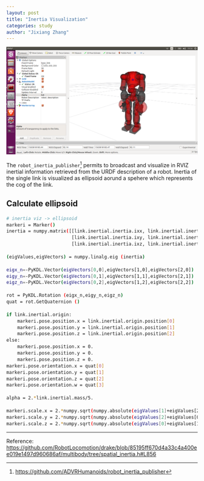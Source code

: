 ```yaml
---
layout: post
title: "Inertia Visualization"
categories: study
author: "Jixiang Zhang"
---
```


![](https://github.com/ADVRHumanoids/robot_inertia_publisher/raw/master/robot_inertia_publisher.png)

The `robot_inertia_publisher`[^1] permits to broadcast and visualize in RVIZ inertial information retrieved from the URDF description of a robot. Inertia of the single link is visualized as ellipsoid aorund a spehere which represents the cog of the link.

## Calculate ellipsoid

```bash
# inertia viz -> ellipsoid
markeri = Marker()
inertia = numpy.matrix([[link.inertial.inertia.ixx, link.inertial.inertia.ixy, link.inertial.inertia.ixz], 
                        [link.inertial.inertia.ixy, link.inertial.inertia.iyy, link.inertial.inertia.iyz], 
                        [link.inertial.inertia.ixz, link.inertial.inertia.iyz, link.inertial.inertia.izz]])

(eigValues,eigVectors) = numpy.linalg.eig (inertia)

eigx_n=-PyKDL.Vector(eigVectors[0,0],eigVectors[1,0],eigVectors[2,0])
eigy_n=-PyKDL.Vector(eigVectors[0,1],eigVectors[1,1],eigVectors[2,1])
eigz_n=-PyKDL.Vector(eigVectors[0,2],eigVectors[1,2],eigVectors[2,2])

rot = PyKDL.Rotation (eigx_n,eigy_n,eigz_n)
quat = rot.GetQuaternion ()

if link.inertial.origin:
    markeri.pose.position.x = link.inertial.origin.position[0]
    markeri.pose.position.y = link.inertial.origin.position[1]
    markeri.pose.position.z = link.inertial.origin.position[2]
else:
    markeri.pose.position.x = 0.
    markeri.pose.position.y = 0.
    markeri.pose.position.z = 0.
markeri.pose.orientation.x = quat[0]
markeri.pose.orientation.y = quat[1]
markeri.pose.orientation.z = quat[2]
markeri.pose.orientation.w = quat[3]

alpha = 2.*link.inertial.mass/5.

markeri.scale.x = 2.*numpy.sqrt(numpy.absolute(eigValues[1]+eigValues[2]-eigValues[0])/alpha)
markeri.scale.y = 2.*numpy.sqrt(numpy.absolute(eigValues[2]+eigValues[0]-eigValues[1])/alpha)
markeri.scale.z = 2.*numpy.sqrt(numpy.absolute(eigValues[0]+eigValues[1]-eigValues[2])/alpha)
```

---

[^1]: <https://github.com/ADVRHumanoids/robot_inertia_publisher>

Reference: <https://github.com/RobotLocomotion/drake/blob/85195ff670d4a33c4a400ee019e1497d960686af/multibody/tree/spatial_inertia.h#L856>

